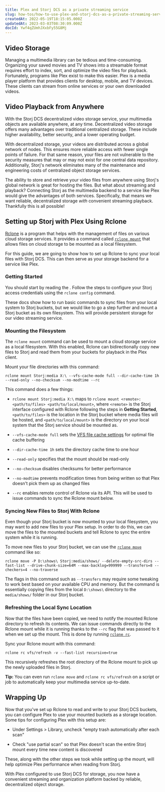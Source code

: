 ```yaml
---
title: Plex and Storj DCS as a private streaming service
slug: how-tos/how-to-use-plex-and-storj-dcs-as-a-private-streaming-service
createdAt: 2022-05-19T18:15:05.000Z
updatedAt: 2023-03-03T08:30:09.000Z
docId: Ywf4qZUmhJXxbFy55G8Mj
---
```


## Video Storage

Managing a multimedia library can be tedious and time-consuming. Organizing your saved movies and TV shows into a streamable format requires effort to index, sort, and optimize the video files for playback. Fortunately, programs like Plex exist to make this easier. Plex is a media player platform that provides clients for desktop, mobile, and TV devices. These clients can stream from online services or your own downloaded videos.

## Video Playback from Anywhere

With the Storj DCS decentralized video storage service, your multimedia objects are available anywhere, at any time. Decentralized video storage offers many advantages over traditional centralized storage. These include higher availability, better security, and a lower operating budget.

With decentralized storage, your videos are distributed across a global network of nodes. This ensures more reliable access with fewer single points of failure. For that same reason, your files are not vulnerable to the security measures that may or may not exist for one central data repository. Additionally, Storj's network eliminates many of the maintenance and engineering costs of centralized object storage services.

The ability to store and retrieve your video files from anywhere using Storj's global network is great for hosting the files. But what about streaming and playback? Connecting Storj as the multimedia backend to a service like Plex would give the advantages of both services. Specifically, that means we want reliable, decentralized storage *with* convenient streaming playback. Thankfully this is all possible!

## Setting up Storj with Plex Using Rclone

[Rclone](https://rclone.org) is a program that helps with the management of files on various cloud storage services. It provides a command called [`rclone mount`](https://rclone.org/commands/rclone_mount/) that allows files on cloud storage to be mounted as a local filesystem.

For this guide, we are going to show how to set up Rclone to sync your local files with Storj DCS. This can then serve as your storage backend for a service like Plex.

### Getting Started

You should start by reading the [](docId\:LdrqSoECrAyE_LQMvj3aF). Follow the steps to configure your Storj access credentials using the `rclone config` command.

These docs show how to run basic commands to sync files from your local system to Storj buckets, but we would like to go a step further and mount a Storj bucket as its own filesystem. This will provide persistent storage for our video streaming service.

### Mounting the Filesystem

The `rclone mount` command can be used to mount a cloud storage service as a local filesystem. With this enabled, Rclone can bidirectionally copy new files to Storj and read them from your buckets for playback in the Plex client.

Mount your file directories with this command:

```Text
rclone mount Storj:media X:\ --vfs-cache-mode full --dir-cache-time 1h --read-only --no-checksum --no-modtime --rc
```

This command does a few things:

*   `rclone mount Storj:media X:\` maps to `rclone mount <remote>:<path/to/files> <path/to/local/mount>`, where `<remote>` is the Storj interface configured with Rclone following the steps in **Getting Started**, `<path/to/files>` is the location in the Storj bucket where media files will be hosted, and `<path/to/local/mount>` is the directory on your local system that the Storj service should be mounted as.

*   `--vfs-cache-mode full` sets the [VFS file cache settings](https://rclone.org/commands/rclone_mount/#vfs-file-caching) for optimal file cache buffering

*   `--dir-cache-time 1h` sets the directory cache time to one hour

*   `--read-only` specifies that the mount should be read-only

*   `--no-checksum` disables checksums for better performance

*   `--no-modtime` prevents modification times from being written so that Plex doesn't pick them up as changed files

*   `--rc` enables remote control of Rclone via its API. This will be used to issue commands to sync the Rclone mount below.

### Syncing New Files to Storj With Rclone

Even though your Storj bucket is now mounted to your local filesystem, you may want to add new files to your Plex setup. In order to do this, we can move the files to the mounted buckets and tell Rclone to sync the entire system while it is running.

To move new files to your Storj bucket, we can use the [`rclone move`](https://rclone.org/commands/rclone_move/) command like so:

```Text
rclone move -P D:\shows\ Storj:media/shows/ --delete-empty-src-dirs --fast-list --drive-chunk-size=64M --max-backlog=999999 --transfers=8 --checkers=4 --no-traverse
```

The flags in this command such as `--transfers` may require some tweaking to work best based on your available CPU and memory. But the command is essentially copying files from the local `D:\shows\` directory to the `media/shows/` folder in our Storj bucket.

### Refreshing the Local Sync Location

Now that the files have been copied, we need to notify the mounted Rclone directory to refresh its contents. We can issue commands directly to the Rclone mount while it is running thanks to the `--rc` flag that was passed to it when we set up the mount. This is done by running [`rclone rc`](https://rclone.org/rc/).

Sync your Rclone mount with this command:

```Text
rclone rc vfs/refresh -v --fast-list recursive=true
```

This recursively refreshes the root directory of the Rclone mount to pick up the newly uploaded files in Storj.

**Tip:** You can even run `rclone move` and `rclone rc vfs/refresh` on a script or job to automatically keep your multimedia service up-to-date.

## Wrapping Up

Now that you've set up Rclone to read and write to your Storj DCS buckets, you can configure Plex to use your mounted buckets as a storage location. Some tips for configuring Plex with this setup are:

*   Under Settings > Library, uncheck "empty trash automatically after each scan"

*   Check "use partial scan" so that Plex doesn't scan the entire Storj mount every time new content is discovered

These, along with the other steps we took while setting up the mount, will help optimize Plex performance when reading from Storj.

With Plex configured to use Storj DCS for storage, you now have a convenient streaming and organization platform backed by reliable, decentralized object storage.
